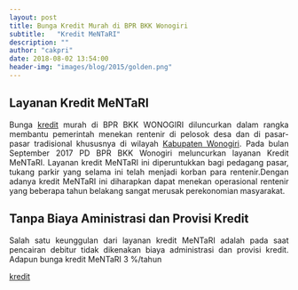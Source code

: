 ```yaml
---
layout: post
title: Bunga Kredit Murah di BPR BKK Wonogiri 
subtitle:   "Kredit MeNTaRI"
description: ""
author: "cakpri"
date: 2018-08-02 13:54:00
header-img: "images/blog/2015/golden.png"
---
```


## Layanan Kredit MeNTaRI

<div style="text-align: justify;">Bunga <a href="http://www.bprbkk.co.id/produk/kredit/">kredit</a> murah di BPR BKK WONOGIRI diluncurkan  dalam rangka membantu pemerintah  menekan rentenir di pelosok desa dan di pasar-pasar tradisional khususnya di wilayah <a href="https://id.wikipedia.org/wiki/Kabupaten_Wonogiri">Kabupaten Wonogiri</a>. Pada bulan September 2017 PD BPR BKK Wonogiri meluncurkan layanan Kredit MeNTaRI. Layanan kredit MeNTaRI ini diperuntukkan bagi pedagang pasar, tukang parkir yang selama ini telah menjadi korban para rentenir.Dengan adanya kredit MeNTaRI ini diharapkan dapat menekan operasional rentenir yang beberapa tahun belakang sangat merusak perekonomian masyarakat.</div>

## Tanpa Biaya Aministrasi dan Provisi Kredit

<div style="text-align: justify;">Salah satu keunggulan dari layanan kredit MeNTaRI adalah pada saat pencairan debitur tidak dikenakan biaya administrasi dan provisi kredit. Adapun bunga kredit MeNTaRI 3 %/tahun</div>

<a href="http://www.bprbkk.co.id/produk/kredit/">kredit</a>

